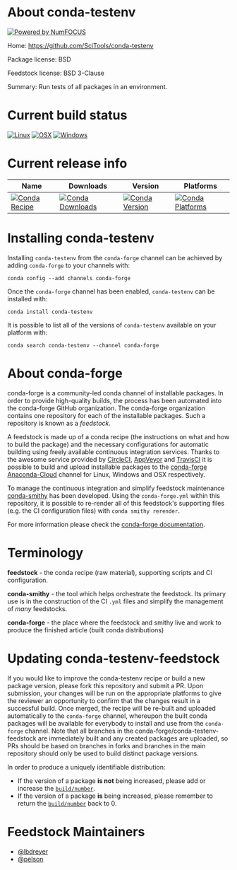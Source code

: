 About conda-testenv
===================

[![Powered by NumFOCUS](https://img.shields.io/badge/powered%20by-NumFOCUS-orange.svg?style=flat&colorA=E1523D&colorB=007D8A)](http://numfocus.org)

Home: https://github.com/SciTools/conda-testenv

Package license: BSD

Feedstock license: BSD 3-Clause

Summary: Run tests of all packages in an environment.



Current build status
====================

[![Linux](https://img.shields.io/circleci/project/github/conda-forge/conda-testenv-feedstock/master.svg?label=Linux)](https://circleci.com/gh/conda-forge/conda-testenv-feedstock)
[![OSX](https://img.shields.io/travis/conda-forge/conda-testenv-feedstock/master.svg?label=macOS)](https://travis-ci.org/conda-forge/conda-testenv-feedstock)
[![Windows](https://img.shields.io/appveyor/ci/conda-forge/conda-testenv-feedstock/master.svg?label=Windows)](https://ci.appveyor.com/project/conda-forge/conda-testenv-feedstock/branch/master)

Current release info
====================

| Name | Downloads | Version | Platforms |
| --- | --- | --- | --- |
| [![Conda Recipe](https://img.shields.io/badge/recipe-conda--testenv-green.svg)](https://anaconda.org/conda-forge/conda-testenv) | [![Conda Downloads](https://img.shields.io/conda/dn/conda-forge/conda-testenv.svg)](https://anaconda.org/conda-forge/conda-testenv) | [![Conda Version](https://img.shields.io/conda/vn/conda-forge/conda-testenv.svg)](https://anaconda.org/conda-forge/conda-testenv) | [![Conda Platforms](https://img.shields.io/conda/pn/conda-forge/conda-testenv.svg)](https://anaconda.org/conda-forge/conda-testenv) |

Installing conda-testenv
========================

Installing `conda-testenv` from the `conda-forge` channel can be achieved by adding `conda-forge` to your channels with:

```
conda config --add channels conda-forge
```

Once the `conda-forge` channel has been enabled, `conda-testenv` can be installed with:

```
conda install conda-testenv
```

It is possible to list all of the versions of `conda-testenv` available on your platform with:

```
conda search conda-testenv --channel conda-forge
```


About conda-forge
=================

conda-forge is a community-led conda channel of installable packages.
In order to provide high-quality builds, the process has been automated into the
conda-forge GitHub organization. The conda-forge organization contains one repository
for each of the installable packages. Such a repository is known as a *feedstock*.

A feedstock is made up of a conda recipe (the instructions on what and how to build
the package) and the necessary configurations for automatic building using freely
available continuous integration services. Thanks to the awesome service provided by
[CircleCI](https://circleci.com/), [AppVeyor](https://www.appveyor.com/)
and [TravisCI](https://travis-ci.org/) it is possible to build and upload installable
packages to the [conda-forge](https://anaconda.org/conda-forge)
[Anaconda-Cloud](https://anaconda.org/) channel for Linux, Windows and OSX respectively.

To manage the continuous integration and simplify feedstock maintenance
[conda-smithy](https://github.com/conda-forge/conda-smithy) has been developed.
Using the ``conda-forge.yml`` within this repository, it is possible to re-render all of
this feedstock's supporting files (e.g. the CI configuration files) with ``conda smithy rerender``.

For more information please check the [conda-forge documentation](https://conda-forge.org/docs/).

Terminology
===========

**feedstock** - the conda recipe (raw material), supporting scripts and CI configuration.

**conda-smithy** - the tool which helps orchestrate the feedstock.
                   Its primary use is in the construction of the CI ``.yml`` files
                   and simplify the management of *many* feedstocks.

**conda-forge** - the place where the feedstock and smithy live and work to
                  produce the finished article (built conda distributions)


Updating conda-testenv-feedstock
================================

If you would like to improve the conda-testenv recipe or build a new
package version, please fork this repository and submit a PR. Upon submission,
your changes will be run on the appropriate platforms to give the reviewer an
opportunity to confirm that the changes result in a successful build. Once
merged, the recipe will be re-built and uploaded automatically to the
`conda-forge` channel, whereupon the built conda packages will be available for
everybody to install and use from the `conda-forge` channel.
Note that all branches in the conda-forge/conda-testenv-feedstock are
immediately built and any created packages are uploaded, so PRs should be based
on branches in forks and branches in the main repository should only be used to
build distinct package versions.

In order to produce a uniquely identifiable distribution:
 * If the version of a package **is not** being increased, please add or increase
   the [``build/number``](https://conda.io/docs/user-guide/tasks/build-packages/define-metadata.html#build-number-and-string).
 * If the version of a package **is** being increased, please remember to return
   the [``build/number``](https://conda.io/docs/user-guide/tasks/build-packages/define-metadata.html#build-number-and-string)
   back to 0.

Feedstock Maintainers
=====================

* [@lbdreyer](https://github.com/lbdreyer/)
* [@pelson](https://github.com/pelson/)

